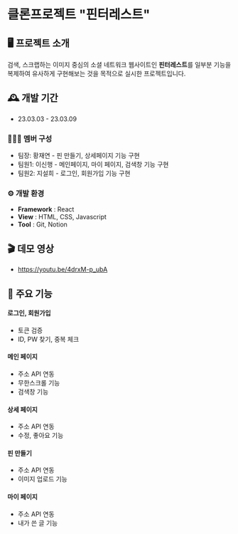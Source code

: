 # 클론프로젝트 "핀터레스트" 
## 🖥️ 프로젝트 소개
검색, 스크랩하는 이미지 중심의 소셜 네트워크 웹사이트인 **핀터레스트**를 
일부분 기능을 복제하여 유사하게 구현해보는 것을 목적으로 실시한 프로젝트입니다.
<br>

## 🕰️ 개발 기간
* 23.03.03 - 23.03.09

### 🧑‍🤝‍🧑 멤버 구성
- 팀장: 황재연 - 핀 만들기, 상세페이지 기능 구현
- 팀원1: 이신행 - 메인페이지, 마이 페이지, 검색창 기능 구현
- 팀원2: 지설희 - 로그인, 회원가입 기능 구현

### ⚙️ 개발 환경
- **Framework** : React
- **View** : HTML, CSS, Javascript
- **Tool** : Git, Notion

## 🎬 데모 영상
* https://youtu.be/4drxM-p_ubA

## 📌 주요 기능
#### 로그인, 회원가입
- 토큰 검증
- ID, PW 찾기, 중복 체크
#### 메인 페이지
- 주소 API 연동
- 무한스크롤 기능
- 검색창 기능
#### 상세 페이지
- 주소 API 연동
- 수정, 좋아요 기능
#### 핀 만들기
- 주소 API 연동
- 이미지 업로드 기능
#### 마이 페이지
- 주소 API 연동
- 내가 쓴 글 기능
